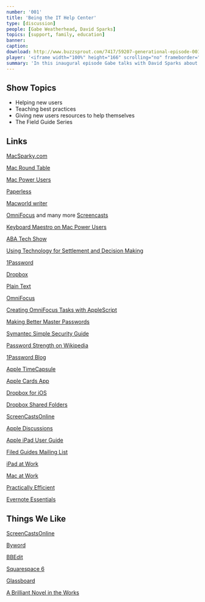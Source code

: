 ```yaml
---
number: '001'
title: 'Being the IT Help Center'
type: [discussion]
people: [Gabe Weatherhead, David Sparks]
topics: [support, family, education]
banner: 
caption: 
download: http://www.buzzsprout.com/7417/59207-generational-episode-001.mp3
player: '<iframe width="100%" height="166" scrolling="no" frameborder="no" src="https://w.soundcloud.com/player/?url=https%3A//api.soundcloud.com/tracks/117548766"></iframe>'
summary: 'In this inaugural episode Gabe talks with David Sparks about how to help new and inexperienced computer users. They discuss how to provide the right help, teaching best practices and getting a new user up and running. They also talk about David's approach to writing a guide aimed at all levels of experience.'
---
```


## Show Topics ##

* Helping new users
* Teaching best practices
* Giving new users resources to help themselves
* The Field Guide Series


## Links ##


[MacSparky.com](http://macsparky.com)

[Mac Round Table](http://www.macroundtable.com)

[Mac Power Users](http://macpowerusers.com)

[Paperless](http://macsparky.com/paperless/)

[Macworld writer](http://www.macworld.com/browse.html?author=David+Sparks)

[OmniFocus](http://macsparky.com/omnifocus-screencasts/) and many more [Screencasts](http://macsparky.com/screencasts/)

[Keyboard Maestro on Mac Power Users](http://5by5.tv/mpu/64)

[ABA Tech Show](http://www2.americanbar.org/calendar/TECHSHOW/Pages/Faculty.aspx)

[Using Technology for Settlement and Decision Making](http://www2.americanbar.org/calendar/TECHSHOW/blog/Lists/Posts/Post.aspx?ID=48)

[1Password](https://agilebits.com)

[Dropbox](https://www.dropbox.com)

[Plain Text](http://www.macworld.com/article/1161549/forget_fancy_formatting_why_plain_text_is_best.html)


[OmniFocus](http://www.omnigroup.com/products/omnifocus/)

[Creating OmniFocus Tasks with AppleScript](http://macsparky.com/2012/8/applescript-omnifocus-tasks)

[Making Better Master Passwords](http://blog.agilebits.com/2011/06/21/toward-better-master-passwords/)

[Symantec Simple Security Guide](http://www.symantec.com/connect/articles/simplest-security-guide-better-password-practices)

[Password Strength on Wikipedia](https://en.wikipedia.org/wiki/Password_strength)


[1Password Blog](http://blog.agilebits.com)

[Apple TimeCapsule](http://www.apple.com/timecapsule/)

[Apple Cards App](http://www.apple.com/iphone/from-the-app-store/apps-by-apple/cards.html)

[Dropbox for iOS](http://itunes.apple.com/us/app/dropbox/id327630330)

[Dropbox Shared Folders](http://www.howtogeek.com/howto/16310/user-guide-to-dropbox-shared-folders/)

[ScreenCastsOnline](http://www.screencastsonline.com)

[Apple Discussions](https://discussions.apple.com/index.jspa)

[Apple iPad User Guide](http://manuals.info.apple.com/en_US/ipad_user_guide.pdf)

[Filed Guides Mailing List](https://tinyletter.com/MacSparkyFieldGuides)

[iPad at Work](http://macsparky.com/ipadatwork/)

[Mac at Work](http://macsparky.com/mac-at-work/)

[Practically Efficient](http://www.practicallyefficient.com)

[Evernote Essentials](http://nerdgap.com/landing/evernote-essentials/)



## Things We Like ##

[ScreenCastsOnline](http://www.screencastsonline.com)

[Byword](http://bywordapp.com)

[BBEdit](http://www.barebones.com/products/bbedit/index.html)

[Squarespace 6](http://blog.squarespace.com/2011/10/21/squarespace-6.html)

[Glassboard](http://glassboard.com)

[A Brilliant Novel in the Works](http://yuvizalkow.com/book/)